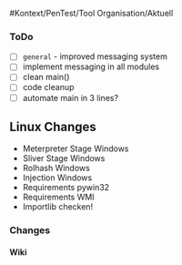  #Kontext/PenTest/Tool Organisation/Aktuell 

### ToDo

- [ ] `general` - improved messaging system
- [ ] implement messaging in all modules
- [ ] clean main()
- [ ] code cleanup
- [ ] automate main in 3 lines?

## Linux Changes

- Meterpreter Stage Windows
- Sliver Stage Windows
- Rolhash Windows
- Injection Windows
- Requirements pywin32
- Requirements WMI
- Importlib checken!

### Changes



#### Wiki


